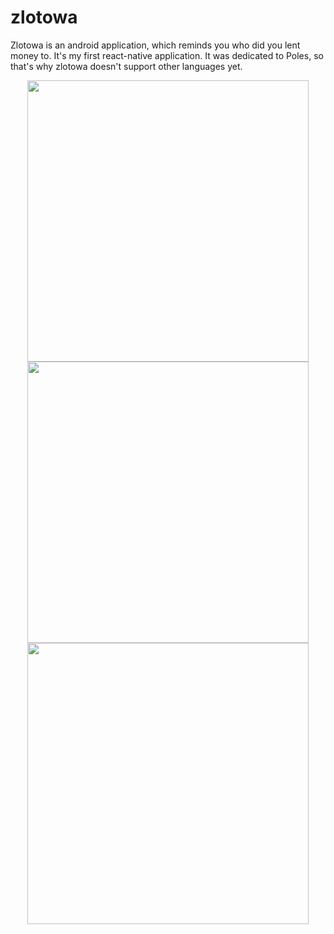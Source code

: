 # zlotowa
Zlotowa is an android application, which reminds you who did you lent money to.
It's my first react-native application. It was dedicated to Poles, so that's why zlotowa doesn't support other languages yet.
<p align="center">
  <img src="https://scontent-waw1-1.xx.fbcdn.net/v/t1.15752-9/42141403_476883336144533_3542394145618264064_n.png?_nc_cat=0&oh=20deb1b1cc84a750317232afc32b97ae&oe=5C5F77D4" width="450">
  <img src="(https://scontent-waw1-1.xx.fbcdn.net/v/t1.15752-9/42059426_426690541192242_6495329885563650048_n.png?_nc_cat=0&oh=585db5cb5d8186d0174a1da144f72529&oe=5C632571)
![alt text](https://scontent-waw1-1.xx.fbcdn.net/v/t1.15752-9/42045330_278133656139166_4654346309375885312_n.png?_nc_cat=0&oh=f3f3d360ee226cd92a74572fe6b8e1c3&oe=5C60B917e" width="450">
  <img src="https://scontent-waw1-1.xx.fbcdn.net/v/t1.15752-9/42045330_278133656139166_4654346309375885312_n.png?_nc_cat=0&oh=f3f3d360ee226cd92a74572fe6b8e1c3&oe=5C60B917" width="450">
</p>
